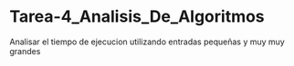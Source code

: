 # Tarea-4_Analisis_De_Algoritmos
Analisar el tiempo de ejecucion utilizando entradas pequeñas y muy muy grandes
